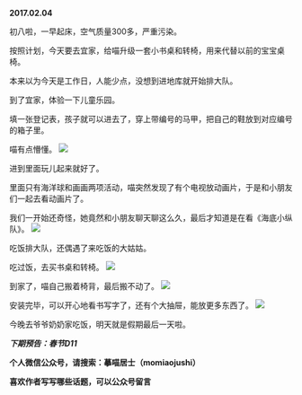
          
**2017.02.04**

初八啦，一早起床，空气质量300多，严重污染。

按照计划，今天要去宜家，给喵升级一套小书桌和转椅，用来代替以前的宝宝桌椅。

本来以为今天是工作日，人能少点，没想到进地库就开始排大队。

到了宜家，体验一下儿童乐园。

填一张登记表，孩子就可以进去了，穿上带编号的马甲，把自己的鞋放到对应编号的箱子里。

喵有点懵懂。
![](https://pic3.zhimg.com/v2-ca8d6c9fa1aa3c5f98c078b61d5aae34.jpg)


进到里面玩儿起来就好了。

里面只有海洋球和画画两项活动，喵突然发现了有个电视放动画片，于是和小朋友们一起去看动画片了。

我们一开始还奇怪，她竟然和小朋友聊天聊这么久，最后才知道是在看《海底小纵队》。
![](https://pic4.zhimg.com/v2-0be3519d2a47882f11d7b79298150955.jpg)


吃饭排大队，还偶遇了来吃饭的大姑姑。

吃过饭，去买书桌和转椅。
![](https://pic3.zhimg.com/v2-150fbdad47df2294001493511344ff05.jpg)


到家了，喵自己搬着椅背，最后搬不动了。
![](https://pic4.zhimg.com/v2-1cfb844be7c1ab933b2598e548d24683.jpg)


安装完毕，可以开心地看书写字了，还有个大抽屉，能放更多东西了。
![](https://pic1.zhimg.com/v2-544540880304b111c1fcb91908e911e5.jpg)


今晚去爷爷奶奶家吃饭，明天就是假期最后一天啦。


***下期预告：春节D11***


**个人微信公众号，请搜索：摹喵居士（momiaojushi）**

**喜欢作者写写哪些话题，可以公众号留言**

        